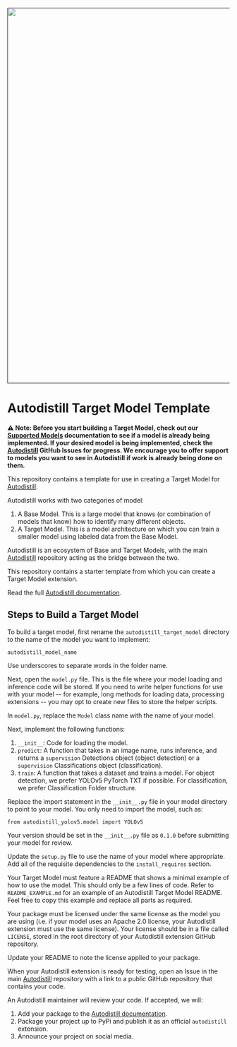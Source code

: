 <div align="center">
  <p>
    <a align="center" href="" target="_blank">
      <img
        width="850"
        src="https://media.roboflow.com/open-source/autodistill/autodistill-banner.png?3"
      >
    </a>
  </p>
</div>

# Autodistill Target Model Template

**⚠️ Note: Before you start building a Target Model, check out our [Supported Models](https://docs.autodistill.com/supported-models/) documentation to see if a model is already being implemented. If your desired model is being implemented, check the [Autodistill](https://github.com/autodistill/autodistill) GitHub Issues for progress. We encourage you to offer support to models you want to see in Autodistill if work is already being done on them.**

This repository contains a template for use in creating a Target Model for [Autodistill](https://github.com/autodistill/autodistill).

Autodistill works with two categories of model:

1. A Base Model. This is a large model that knows (or combination of models that know) how to identify many different objects.
2. A Target Model. This is a model architecture on which you can train a smaller model using labeled data from the Base Model.

Autodistill is an ecosystem of Base and Target Models, with the main [Autodistill](https://github.com/autodistill/autodistill) repository acting as the bridge between the two.

This repository contains a starter template from which you can create a Target Model extension.

Read the full [Autodistill documentation](https://autodistill.github.io/autodistill/).
## Steps to Build a Target Model

To build a target model, first rename the `autodistill_target_model` directory to the name of the model you want to implement:

```
autodistill_model_name
```

Use underscores to separate words in the folder name.

Next, open the `model.py` file. This is the file where your model loading and inference code will be stored. If you need to write helper functions for use with your model -- for example, long methods for loading data, processing extensions -- you may opt to create new files to store the helper scripts.

In `model.py`, replace the `Model` class name with the name of your model.

Next, implement the following functions:

1. `__init__`: Code for loading the model.
2. `predict`: A function that takes in an image name, runs inference, and returns a `supervision` Detections object (object detection) or a `supervision` Classifications object (classification).
3. `train`: A function that takes a dataset and trains a model. For object detection, we prefer YOLOv5 PyTorch TXT if possible. For classification, we prefer Classification Folder structure.

Replace the import statement in the `__init__.py` file in your model directory to point to your model. You only need to import the model, such as:

```
from autodistill_yolov5.model import YOLOv5
```

Your version should be set in the `__init__.py` file as `0.1.0` before submitting your model for review.

Update the `setup.py` file to use the name of your model where appropriate. Add all of the requisite dependencies to the `install_requires` section.

Your Target Model must feature a README that shows a minimal example of how to use the model. This should only be a few lines of code. Refer to `README_EXAMPLE.md` for an example of an Autodistill Target Model README. Feel free to copy this example and replace all parts as required.

Your package must be licensed under the same license as the model you are using (i.e. if your model uses an Apache 2.0 license, your Autodistill extension must use the same license). Your license should be in a file called `LICENSE`, stored in the root directory of your Autodistill extension GitHub repository.

Update your README to note the license applied to your package.

When your Autodistill extension is ready for testing, open an Issue in the main [Autodistill](https://github.com/autodistill/autodistill) repository with a link to a public GitHub repository that contains your code.

An Autodistill maintainer will review your code. If accepted, we will:

1. Add your package to the [Autodistill documentation](https://docs.autodistill.com).
2. Package your project up to PyPi and publish it as an official `autodistill` extension.
3. Announce your project on social media.
